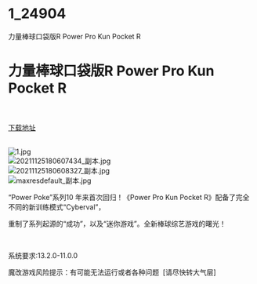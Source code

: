 # 1_24904
力量棒球口袋版R Power Pro Kun Pocket R
# 力量棒球口袋版R Power Pro Kun Pocket R
 <br/></br>
[下载地址](https://www.switch520.cc/article/24904 "下载地址")
<br/></br>

<p><img title="1.jpg" src="https://www.switch520.cc/muke_img/2021_11_26_122605d6bbffc.jpg" alt="1.jpg"><br>
<img title="20211125180607434_副本.jpg" src="https://www.switch520.cc/muke_img/2021_11_26_542aec0f22afd.jpg" alt="20211125180607434_副本.jpg"><br>
<img title="20211125180608327_副本.jpg" src="https://www.switch520.cc/muke_img/2021_11_26_860aa0cdc64ab.jpg" alt="20211125180608327_副本.jpg"><br>
<img title="maxresdefault_副本.jpg" src="https://www.switch520.cc/muke_img/2021_11_26_ec91f5c0ef209.jpg" alt="maxresdefault_副本.jpg"></p>
<p>“Power Poke”系列10 年来首次回归！《Power Pro Kun Pocket R》配备了完全不同的新训练模式“Cyber​​val”，</p>
<p>重制了系列起源的“成功”，以及“迷你游戏”。全新棒球综艺游戏的曙光！</p>
<p>&nbsp;</p>
<p>系统要求:13.2.0-11.0.0</p>
<p>魔改游戏风险提示：有可能无法运行或者各种问题 &nbsp;[请尽快转大气层]</p>



